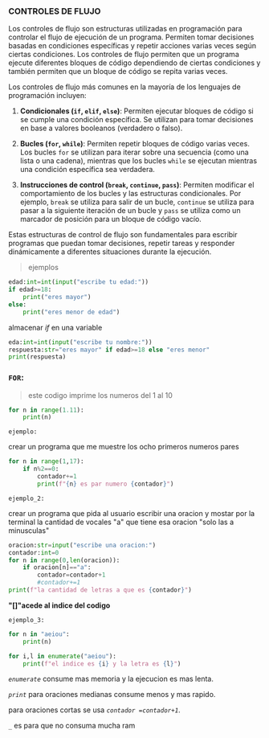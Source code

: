 ### CONTROLES DE FLUJO


Los controles de flujo son estructuras utilizadas en programación para controlar el flujo de ejecución de un programa. Permiten tomar decisiones basadas en condiciones específicas y repetir acciones varias veces según ciertas condiciones. Los controles de flujo permiten que un programa ejecute diferentes bloques de código dependiendo de ciertas condiciones y también permiten que un bloque de código se repita varias veces.

Los controles de flujo más comunes en la mayoría de los lenguajes de programación incluyen:

1. **Condicionales (`if`, `elif`, `else`)**: Permiten ejecutar bloques de código si se cumple una condición específica. Se utilizan para tomar decisiones en base a valores booleanos (verdadero o falso).

2. **Bucles (`for`, `while`)**: Permiten repetir bloques de código varias veces. Los bucles `for` se utilizan para iterar sobre una secuencia (como una lista o una cadena), mientras que los bucles `while` se ejecutan mientras una condición específica sea verdadera.

3. **Instrucciones de control (`break`, `continue`, `pass`)**: Permiten modificar el comportamiento de los bucles y las estructuras condicionales. Por ejemplo, `break` se utiliza para salir de un bucle, `continue` se utiliza para pasar a la siguiente iteración de un bucle y `pass` se utiliza como un marcador de posición para un bloque de código vacío.

Estas estructuras de control de flujo son fundamentales para escribir programas que puedan tomar decisiones, repetir tareas y responder dinámicamente a diferentes situaciones durante la ejecución.
> ejemplos
```python
edad:int=int(input("escribe tu edad:"))
if edad>=18:
    print("eres mayor")
else:
    print("eres menor de edad")
```
almacenar *if* en una variable 
```python
eda:int=int(input("escribe tu nombre:"))
respuesta:str="eres mayor" if edad>=18 else "eres menor"
print(respuesta)
```

###  `FOR`:
> este codigo imprime los numeros del 1 al 10
```python
for n in range(1.11):
    print(n)
```
`ejemplo:`

 crear un programa que me muestre los ocho primeros numeros pares
```python
for n in range(1,17):
    if n%2==0:
        contador+=1
        print(f"{n} es par numero {contador}")
```
`ejemplo_2:`

crear un programa que pida al usuario escribir una oracion y mostar por la terminal la cantidad de vocales "a" que tiene esa oracion "solo las a minusculas"
```python
oracion:str=input("escribe una oracion:")
contador:int=0
for n in range(0,len(oracion)):
    if oracion[n]=="a":
        contador=contador+1
        #contador+=1
print(f"la cantidad de letras a que es {contador}")
```
**"[]"acede al indice del codigo**

`ejemplo_3:`
```python
for n in "aeiou":
    print(n)

for i,l in enumerate("aeiou"):
    print(f"el indice es {i} y la letra es {l}")
```
 *`enumerate`* consume mas memoria y la ejecucion es mas lenta.

 *`print`* para oraciones medianas consume menos y mas rapido.

 para oraciones cortas se usa *`contador =contador+1`*.

*`_`* es para que no consuma mucha ram